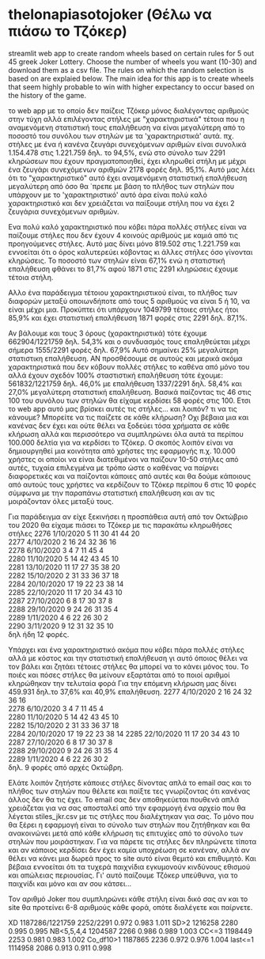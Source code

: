 # thelonapiasotojoker (Θέλω να πιάσω το Τζόκερ)

streamlit web app to create random wheels based on certain rules for 5 out 45 greek Joker Lottery.
Choose the number of wheels you want (10-30) and download them as a csv file.
The rules on which the random selection is based on are explaied below.
The main idea for this app is to create wheels that seem highly probable to win with higher expectancy 
to occur based on the history of the game.

το web app με το οποίο δεν παίζεις Τζόκερ μόνος διαλέγοντας αριθμούς στην τύχη αλλά επιλέγοντας στήλες με "χαρακτηριστικά" τέτοια που η αναμενόμενη στατιστική τους επαλήθευση να είναι μεγαλύτερη από το ποσοστό του συνόλου των στηλών με τα 'χαρακτηριστικά' αυτά.
πχ. στήλες με ένα ή κανένα ζευγάρι συνεχόμενων αριθμών είναι συνολικά 1.154.478 στις 1.221.759 δηλ. το 94,5%, ενώ στο σύνολο των 2291 κληρώσεων που έχουν πραγματοποιηθεί, έχει κληρωθεί στήλη με μέχρι ένα ζευγάρι συνεχόμενων αριθμών 2178 φορές δηλ. 95,1%. Αυτό μας λέει ότι το "χαρακτηριστικό" αυτό έχει αναμενόμενη στατιστική επαλήθευση μεγαλύτερη από όσο θα ΄πρεπε με βάση το πλήθος των στηλών που υπάρχουν με το 'χαρακτηριστικό' αυτό άρα είναι πολύ καλό χαρακτηριστικό και δεν χρειάζεται να παίξουμε στήλη που να έχει 2 ζευγάρια συνεχόμενων αριθμών.

Ενα πολύ καλό χαρακτηριστικό που κόβει πάρα πολλές στήλες είναι να παίζουμε στήλες που δεν έχουν 4 κοινούς αριθμούς με καμιά από τις προηγούμενες στήλες.  Αυτό μας δίνει μόνο 819.502 στις 1.221.759 και εννοείται ότι ο όρος καλυτερεύει κόβοντας κι άλλες στήλες όσο γίνονται κληρώσεις. Το ποσοστό των στηλών είναι 67,1% ενώ η στατιστική επαλήθευση φθάνει το 81,7% αφού 1871 στις 2291 κληρώσεις έχουμε τέτοια στήλη.

Αλλο ένα παράδειγμα τέτοιου χαρακτηριστικού είναι, το πλήθος των διαφορών μεταξύ οποιωνδήποτε από τους 5 αριθμούς να είναι 5 ή 10, να είναι μέχρι μια. Προκύπτει ότι υπάρχουν 1049799 τέτοιες στήλες ήτοι 85,9% και έχει στατιστική επαλήθευση 1871 φορές στις 2291 δηλ. 87,1%.

Αν βάλουμε και τους 3 όρους (χαρακτηριστικά) τότε έχουμε 662904/1221759 δηλ. 54,3% και ο συνδυασμός τους επαληθεύεται μέχρι σήμερα 1555/2291 φορές δηλ. 67,9% Αυτό σημαίνει 25% μεγαλύτερη στατιστικη επαλήθευση.
ΑΝ προσθέσουμε σε αυτούς και μερικά ακόμα χαρακτηριστικά που δεν κόβουν πολλές στήλες το καθένα από μόνο του αλλά έχουν σχεδόν 100% σταστιστική επαλήθευση τότε έχουμε:
561832/1221759 δηλ. 46,0% με επαλήθευση 1337/2291 δηλ. 58,4% και 27,0% μεγαλύτερη στατιστική επαλήθευση.
Βασικά παίζοντας τις 46 στις 100 του συνόλου των στηλών θα είχαμε κερδίσει 58 φορές στις 100.
Ετσι το web app αυτό μας βρίσκει αυτές τις στήλες... και λοιπόν? τι να τις κάνουμε? Μπορείτε να τις παίζετε σε κάθε κλήρωση? Οχι βέβαια μια και κανένας δεν έχει και ούτε θέλει να ξοδεύει τόσα χρήματα σε κάθε κλήρωση αλλά και περισσότερο να συμπληρώνει όλα αυτά τα περίπου 100.000 δελτία για να κερδίσει το Τζόκερ. 
Ο σκοπός λοιπόν είναι να δημιουργηθεί μια κοινότητα από χρήστες της εφαρμογής π.χ. 10.000 χρήστες οι οποίοι να είναι διατεθιμένοι να παίζουν 10-50 στήλες από αυτές, τυχαία επιλεγμένα με τρόπο ώστε ο καθένας να παίρνει διαφορετικές και να παίζονται κάποιες από αυτές και θα δούμε κάποιους από αυτούς τους χρήστες να κερδίζουν το Τζόκερ περίπου 6 στις 10 φορές σύμφωνα με την παραπάνω στατιστική επαλήθευση και αν τις μοιράζονταν όλες μεταξύ τους. 

Για παράδειγμα αν είχε ξεκινήσει η προσπάθεια αυτή από τον Οκτώβριο του 2020 θα είχαμε πιάσει το Τζόκερ με τις παρακάτω κληρωθήσες στήλες
2276   1/10/2020    5   11   30   41   44   20    
2277   4/10/2020    2   16   24   32   36   16   
2278   6/10/2020    3    4    7   11   45    4   
2280  11/10/2020    5   14   42   43   45   10    
2281  13/10/2020   11   17   27   35   38   20   
2282  15/10/2020    2   31   33   36   37   18  
2284  20/10/2020   17   19   22   23   38   14   
2285  22/10/2020   11   17   20   34   43   10  
2287  27/10/2020    6    8   17   30   37    8  
2288  29/10/2020    9   24   26   31   35    4    
2289   1/11/2020    4    6   22   26   30    2    
2290   3/11/2020    9   12   31   32   35   10  
δηλ ήδη 12 φορές.

Υπάρχει και ένα χαρακτηριστικό ακόμα που κόβει πάρα πολλές στήλες αλλά με κόστος και την  στατιστική επαλήθευση γι αυτό όποιος θέλει να τον βάλει και ζητάει τέτοιες στήλες θα μπορεί να το κάνει μόνος του. Το ποιές και πόσες στήλες θα μείνουν εξαρτάται από το ποιοί αριθμοί κληρώθηκαν την τελυταία φορά
Για την επόμενη κλήρωση μας δίνει 459.931 δηλ.το 37,6% και 40,9% επαλήθευση.
2277   4/10/2020    2   16   24   32   36   16  
2278   6/10/2020    3    4    7   11   45    4  
2280  11/10/2020    5   14   42   43   45   10  
2282  15/10/2020    2   31   33   36   37   18   
2284  20/10/2020   17   19   22   23   38   14 
2285  22/10/2020   11   17   20   34   43   10 
2287  27/10/2020    6    8   17   30   37    8  
2288  29/10/2020    9   24   26   31   35    4   
2289   1/11/2020    4    6   22   26   30    2  
δηλ. 9 φορές από αρχές Οκτώβρη.

Ελάτε λοιπόν ζητήστε κάποιες στήλες δίνοντας απλά το email σας και το πλήθος των στηλών που θέλετε και παίξτε τες γνωρίζοντας ότι κανένας άλλος δεν θα τις έχει. Το email σας δεν αποθηκεύεται πουθενά απλά χρειάζεται για να σας αποσταλεί από την εφαρμογή ένα αρχείο που θα λέγεται stiles_jkr.csv με τις στήλες που διαλέχτηκαν για σας.
Το μόνο που θα ξέρει η εφαρμογή είναι το σύνολο των στηλών που ζητήθηκαν και θα ανακοινώνει μετά από κάθε κλήρωση τις επιτυχίες από το σύνολο των στηλών που μοιράστηκαν.
Για να πάρετε τις στήλες δεν πληρώνετε τίποτα και αν κάποιος κερδίσει δεν έχει καμία υποχρέωση σε κανέναν, αλλά αν θέλει να κάνει μια δωρεά προς το site αυτό είναι θεμιτό και επιθυμητό. 
Και βέβαια εννοείται ότι τα τυχερά παιχνίδια εγκυμονούν κινδύνους εθισμού και απώλειας περιουσίας. 
Γι' αυτό παίζουμε Τζόκερ υπεύθυνα, για το παιχνίδι και μόνο και αν σου κάτσει...

Τον αριθμό Joker που συμπληρώνει κάθε στήλη είναι δικό σας αν και το site θα προτείνει 6-8 αριθμούς κάθε φορά, οπότε διαλέγετε και παίρνετε.


XD 1187286/1221759 2252/2291 0.972 0.983 1.011
SD>2 1216258 2280 0.995 0.995
NB<5,5,4,4 1204587 2266 0.986 0.989 1.003
CC<=3 1198449 2253 0.981 0.983 1.002
Co_df10>1 1187865 2236 0.972 0.976 1.004
last<=1 1114958 2086 0.913 0.911 0.998








































